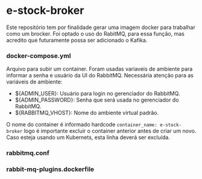 # e-stock-broker

Este repositório tem por finalidade gerar uma imagem docker para trabalhar como um brocker. Foi optado o uso do RabitMQ, para essa função, mas acredito que futuramente possa ser adicionado o Kafika.

### docker-compose.yml

Arquivo para subir um container. Foram usadas variaveis de ambiente para informar a senha e usuário da UI do RabbitMQ.
Necessária atenção para as variáveis de ambiente:
* ${ADMIN_USER}: Usuário para login no gerenciador do RabbitMQ.
* ${ADMIN_PASSWORD}: Senha que será usada no gerenciador do RabbitMQ.
* ${RABBITMQ_VHOST}: Nome do ambiente virtual padrão.

O nome do container é informado hardcode ``` container_name: e-stock-broker ``` logo é importante excluir o container anterior antes de criar um novo.
Caso esteja usando um Kubernets, esta linha deverá ser excluída.

### rabbitmq.conf

### rabbit-mq-plugins.dockerfile
